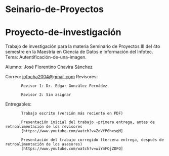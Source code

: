 # Seinario-de-Proyectos
# Proyecto-de-investigación
Trabajo de investigación para la materia Seminario de Proyectos III del 4to semestre en la Maestría en Ciencia de Datos e Información del Infotec.
Tema: Autentificación-de-una-imagen.

Alumno: José Florentino Chavira Sánchez

Correo: jofocha2004@gmail.com
Revisores:

           Revisor 1: Dr. Edgar González Fernádez

           Revisor 2: Sin asignar

Entregables:
           
           Trabajo escrito (versión más reciente en PDF)
           
           Presentación inicial del trabajo -primera entrega, antes de retroalimentación de los revisores
           [https://www.youtube.com/watch?v=ZoVfP0hxsqM]
           
           Presentación del trabajo corregido (tercera entrega, después de retroalimentación de los asesores)
           [https://www.youtube.com/watch?v=wiYmFOjZDFQ]

